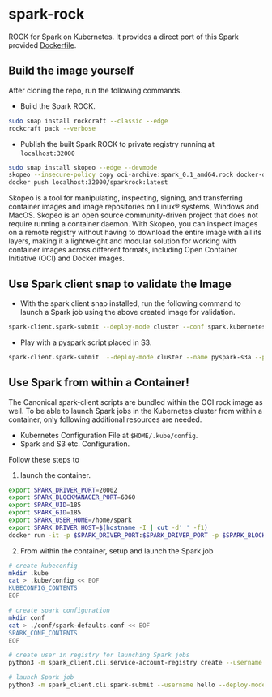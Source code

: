 # spark-rock
ROCK for Spark on Kubernetes. It provides a direct port of this Spark provided [Dockerfile](https://github.com/apache/spark/blob/master/resource-managers/kubernetes/docker/src/main/dockerfiles/spark/Dockerfile).

## Build the image yourself

After cloning the repo, run the following commands.

- Build the Spark ROCK.
```bash
sudo snap install rockcraft --classic --edge
rockcraft pack --verbose
```

- Publish the built Spark ROCK to private registry running at ```localhost:32000```
```bash
sudo snap install skopeo --edge --devmode
skopeo --insecure-policy copy oci-archive:spark_0.1_amd64.rock docker-daemon:localhost:32000/sparkrock:latest
docker push localhost:32000/sparkrock:latest
```
Skopeo is a tool for manipulating, inspecting, signing, and transferring container images and image repositories on Linux® systems, Windows and MacOS. 
Skopeo is an open source community-driven project that does not require running a container daemon.
With Skopeo, you can inspect images on a remote registry without having to download the entire image with all its layers, 
making it a lightweight and modular solution for working with container images across different formats, including Open Container Initiative (OCI) and Docker images.

## Use Spark client snap to validate the Image

- With the spark client snap installed, run the following command to launch a Spark job using the above created image for validation.
```bash
spark-client.spark-submit --deploy-mode cluster --conf spark.kubernetes.container.image=localhost:32000/sparkrock:latest --class org.apache.spark.examples.SparkPi local:///opt/spark/examples/jars/spark-examples_2.12-3.3.0.jar 100
```

- Play with a pyspark script placed in S3.
```bash
spark-client.spark-submit  --deploy-mode cluster --name pyspark-s3a --properties-file <path to spark-defaults.conf> --conf spark.kubernetes.container.image='localhost:32000/sparkrock:latest' <S3 location of pyspark script>
```

## Use Spark from within a Container!

The Canonical spark-client scripts are bundled within the OCI rock image as well. 
To be able to launch Spark jobs in the Kubernetes cluster from within a container, only following additional resources are needed.

- Kubernetes Configuration File at ```$HOME/.kube/config```.
- Spark and S3 etc. Configuration.

Follow these steps to 

1. launch the container. 

```bash
export SPARK_DRIVER_PORT=20002
export SPARK_BLOCKMANAGER_PORT=6060
export SPARK_UID=185
export SPARK_GID=185
export SPARK_USER_HOME=/home/spark
export SPARK_DRIVER_HOST=$(hostname -I | cut -d' ' -f1)
docker run -it -p $SPARK_DRIVER_PORT:$SPARK_DRIVER_PORT -p $SPARK_BLOCKMANAGER_PORT:$SPARK_BLOCKMANAGER_PORT -u $SPARK_GID:$SPARK_UID -w $SPARK_USER_HOME --entrypoint /bin/bash docker.io/dataplatformoci/spark:3.3.2
```

2. From within the container, setup and launch the Spark job
```bash
# create kubeconfig
mkdir .kube
cat > .kube/config << EOF
KUBECONFIG_CONTENTS
EOF

# create spark configuration
mkdir conf
cat > ./conf/spark-defaults.conf << EOF
SPARK_CONF_CONTENTS
EOF

# create user in registry for launching Spark jobs
python3 -m spark_client.cli.service-account-registry create --username hello --properties-file ./conf/spark-defaults.conf --conf spark.driver.host=$SPARK_DRIVER_HOST --conf spark.driver.port=$SPARK_DRIVER_PORT --conf spark.blockManager.port=$SPARK_BLOCKMANAGER_PORT

# launch Spark job
python3 -m spark_client.cli.spark-submit --username hello --deploy-mode cluster --class org.apache.spark.examples.SparkPi local:///opt/spark/examples/jars/spark-examples_2.12-3.3.2.jar 100
```




